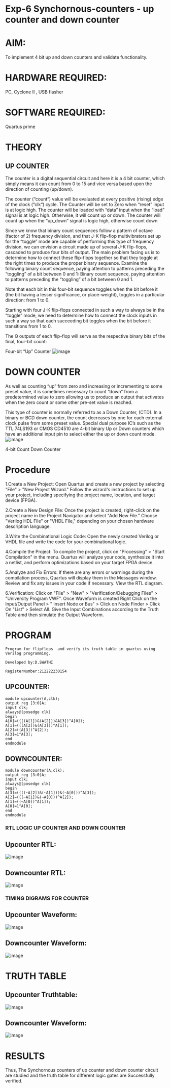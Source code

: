 # Exp-6 Synchornous-counters - up counter and down counter 
# AIM:
To implement 4 bit up and down counters and validate  functionality.
# HARDWARE REQUIRED:  
PC, Cyclone II , USB flasher
# SOFTWARE REQUIRED:  
Quartus prime
# THEORY 

## UP COUNTER 
The counter is a digital sequential circuit and here it is a 4 bit counter, which simply means it can count from 0 to 15 and vice versa based upon the direction of counting (up/down). 

The counter (“count“) value will be evaluated at every positive (rising) edge of the clock (“clk“) cycle.
The Counter will be set to Zero when “reset” input is at logic high.
The counter will be loaded with “data” input when the “load” signal is at logic high. Otherwise, it will count up or down.
The counter will count up when the “up_down” signal is logic high, otherwise count down

Since we know that binary count sequences follow a pattern of octave (factor of 2) frequency division, and that J-K flip-flop multivibrators set up for the “toggle” mode are capable of performing this type of frequency division, we can envision a circuit made up of several J-K flip-flops, cascaded to produce four bits of output.
The main problem facing us is to determine how to connect these flip-flops together so that they toggle at the right times to produce the proper binary sequence.
Examine the following binary count sequence, paying attention to patterns preceding the “toggling” of a bit between 0 and 1:
Binary count sequence, paying attention to patterns preceding the “toggling” of a bit between 0 and 1.

Note that each bit in this four-bit sequence toggles when the bit before it (the bit having a lesser significance, or place-weight), toggles in a particular direction: from 1 to 0.



 
 

Starting with four J-K flip-flops connected in such a way to always be in the “toggle” mode, we need to determine how to connect the clock inputs in such a way so that each succeeding bit toggles when the bit before it transitions from 1 to 0.

The Q outputs of each flip-flop will serve as the respective binary bits of the final, four-bit count:

 
 

Four-bit “Up” Counter
![image](https://user-images.githubusercontent.com/36288975/169644758-b2f4339d-9532-40c5-af40-8f4f8c942e2c.png)



# DOWN COUNTER 

As well as counting “up” from zero and increasing or incrementing to some preset value, it is sometimes necessary to count “down” from a predetermined value to zero allowing us to produce an output that activates when the zero count or some other pre-set value is reached.

This type of counter is normally referred to as a Down Counter, (CTD). In a binary or BCD down counter, the count decreases by one for each external clock pulse from some preset value. Special dual purpose IC’s such as the TTL 74LS193 or CMOS CD4510 are 4-bit binary Up or Down counters which have an additional input pin to select either the up or down count mode.
![image](https://user-images.githubusercontent.com/36288975/169644844-1a14e123-7228-4ed8-81a9-eb937dff4ac8.png)


4-bit Count Down Counter
# Procedure
1.Create a New Project: Open Quartus and create a new project by selecting "File" > "New Project Wizard." Follow the wizard's instructions to set up your project, including specifying the project name, location, and target device (FPGA).

2.Create a New Design File: Once the project is created, right-click on the project name in the Project Navigator and select "Add New File." Choose "Verilog HDL File" or "VHDL File," depending on your chosen hardware description language.

3.Write the Combinational Logic Code: Open the newly created Verilog or VHDL file and write the code for your combinational logic.

4.Compile the Project: To compile the project, click on "Processing" > "Start Compilation" in the menu. Quartus will analyze your code, synthesize it into a netlist, and perform optimizations based on your target FPGA device.

5.Analyze and Fix Errors: If there are any errors or warnings during the compilation process, Quartus will display them in the Messages window. Review and fix any issues in your code if necessary. View the RTL diagram.

6.Verification: Click on "File" > "New" > "Verification/Debugging Files" > "University Program VWF". Once Waveform is created Right Click on the Input/Output Panel > " Insert Node or Bus" > Click on Node Finder > Click On "List" > Select All. Give the Input Combinations according to the Truth Table amd then simulate the Output Waveform.


# PROGRAM 
```
Program for flipflops  and verify its truth table in quartus using Verilog programming.

Developed by:D.SWATHI

RegisterNumber:212222230154  
```
## UPCOUNTER:
```
module upcounter(A,clk);
output reg [3:0]A;
input clk;
always@(posedge clk)
begin
A[0]=((((A[1])&(A[2]))&A[3])^A[0]);
A[1]=(((A[2])&(A[3]))^A[1]);
A[2]=((A[3])^A[2]);
A[3]=1^A[3];
end
endmodule
```
## DOWNCOUNTER:
```
module downcounter(A,clk);
output reg [3:0]A;
input clk;
always@(posedge clk)
begin
A[3]=((((~A[2])&(~A[1]))&(~A[0]))^A[3]);
A[2]=(((~A[1])&(~A[0]))^A[2]);
A[1]=((~A[0])^A[1]);
A[0]=1^A[0];
end
endmodule
```
### RTL LOGIC UP COUNTER AND DOWN COUNTER 
## Upcounter RTL:
![image](https://github.com/swathidd/Exp-7-Synchornous-counters-/assets/121300272/827f52f3-7fa3-421d-a1dc-5f8c27d8d754)

## Downcounter RTL:
![image](https://github.com/swathidd/Exp-7-Synchornous-counters-/assets/121300272/860474f5-1d7d-4309-aa12-552317e40b05)

### TIMING DIGRAMS FOR COUNTER 
##  Upcounter Waveform:
![image](https://github.com/swathidd/Exp-7-Synchornous-counters-/assets/121300272/65616e48-25c0-41fa-85a8-77c740dcbbbe)
##  Downcounter Waveform:
![image](https://github.com/swathidd/Exp-7-Synchornous-counters-/assets/121300272/bdf9cbab-c4cc-4c72-9251-7a595f47a5e6)

# TRUTH TABLE 
##  Upcounter Truthtable:
![image](https://github.com/swathidd/Exp-7-Synchornous-counters-/assets/121300272/68a30bae-8d0e-4e56-b776-09027915c59e)
##  Downcounter Waveform:
![image](https://github.com/swathidd/Exp-7-Synchornous-counters-/assets/121300272/a07ea311-5ec3-4a38-99fd-8e03b706c461)

# RESULTS 
Thus, The Synchornous counters of up counter and down counter circuit are studied and the truth table for different logic gates are Successfully verified.
